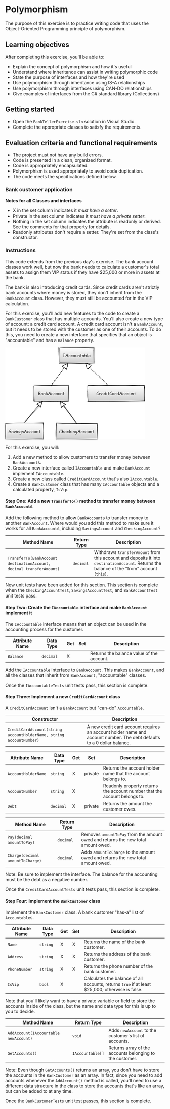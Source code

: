 # Polymorphism

The purpose of this exercise is to practice writing code that uses the Object-Oriented Programming principle of polymorphism.

## Learning objectives

After completing this exercise, you'll be able to:

- Explain the concept of polymorphism and how it's useful
- Understand where inheritance can assist in writing polymorphic code
- State the purpose of interfaces and how they're used
- Use polymorphism through inheritance using IS-A relationships
- Use polymorphism through interfaces using CAN-DO relationships
- Give examples of interfaces from the C# standard library (Collections)

## Getting started

- Open the `BankTellerExercise.sln` solution in Visual Studio.
- Complete the appropriate classes to satisfy the requirements.

## Evaluation criteria and functional requirements

- The project must not have any build errors.
- Code is presented in a clean, organized format.
- Code is appropriately encapsulated.
- Polymorphism is used appropriately to avoid code duplication.
- The code meets the specifications defined below.

### Bank customer application

**Notes for all Classes and interfaces**
- X in the set column indicates it *must have a setter*.
- Private in the set column indicates it *must have a private setter*.
- Nothing in the set column indicates the attribute is readonly or derived. See the comments for that property for details.
- Readonly attributes don't require a setter. They're set from the class's constructor.

### Instructions

This code extends from the previous day's exercise. The bank account classes work well, but now the bank needs to calculate a customer's total assets to assign them VIP status if they have $25,000 or more in assets at the bank.

The bank is also introducing credit cards. Since credit cards aren't strictly bank accounts where money is stored, they don't inherit from the `BankAccount` class. However, they must still be accounted for in the VIP calculation.

For this exercise, you'll add new features to the code to create a `BankCustomer` class that has multiple accounts. You'll also create a new type of account: a credit card account. A credit card account isn't a `BankAccount`, but it needs to be stored with the customer as one of their accounts. To do this, you need to create a new interface that specifies that an object is "accountable" and has a `Balance` property.

![Account Class Diagram](./bank-account-csharp.png)

For this exercise, you will:

1. Add a new method to allow customers to transfer money between `BankAccount`s.
2. Create a new interface called `IAccountable` and make `BankAccount` implement `IAccountable`.
3. Create a new class called `CreditCardAccount` that's also `IAccountable`.
4. Create a `BankCustomer` class that has many `IAccountable` objects and a calculated property, `IsVip`.

#### Step One: Add a new `TransferTo()` method to transfer money between `BankAccount`s

Add the following method to allow `BankAccount`s to transfer money to another `BankAccount`. Where would you add this method to make sure it works for all `BankAccount`s, including `SavingsAccount` and `CheckingAccount`?

| Method Name                                                  | Return Type | Description                                                  |
| ------------------------------------------------------------ | ----------- | ------------------------------------------------------------ |
| `TransferTo(BankAccount destinationAccount, decimal transferAmount)` | `decimal`   | Withdraws `transferAmount` from this account and deposits it into `destinationAccount`. Returns the balance of the "from" account (`this`). |

New unit tests have been added for this section. This section is complete when the `CheckingAccountTest`, `SavingsAccountTest`, and `BankAccountTest` unit tests pass.

#### Step Two: Create the `IAccountable` interface and make `BankAccount` implement it

The `IAccountable` interface means that an object can be used in the accounting process for the customer.

| Attribute Name | Data Type | Get  | Set  | Description                               |
| -------------- | --------- | ---- | ---- | ----------------------------------------- |
| `Balance`      | `decimal` | X    |      | Returns the balance value of the account. |

Add the `IAccountable` interface to `BankAccount`. This makes `BankAccount`, and all the classes that inherit from `BankAccount`, "accountable" classes.

Once the `IAccountableTests` unit tests pass, this section is complete.

#### Step Three: Implement a new `CreditCardAccount` class

A `CreditCardAccount` isn't a `BankAccount` but "can-do" `Accountable`.

| Constructor                                                         | Description                                                                                                            |
| ------------------------------------------------------------------- | ---------------------------------------------------------------------------------------------------------------------- |
| `CreditCardAccount(string accountHolderName, string accountNumber)` | A new credit card account requires an account holder name and account number. The debt defaults to a 0 dollar balance. |



| Attribute Name      | Data Type | Get  | Set     | Description                                                  |
| ------------------- | --------- | ---- | ------- | ------------------------------------------------------------ |
| `AccountHolderName` | `string`  | X    | private | Returns the account holder name that the account belongs to. |
| `AccountNumber`     | `string`  | X    |         | Readonly property returns the account number that the account belongs to. |
| `Debt`              | `decimal` | X    | private | Returns the amount the customer owes.                        |

| Method Name                      | Return Type | Description                                                  |
| -------------------------------- | ----------- | ------------------------------------------------------------ |
| `Pay(decimal amountToPay)`       | `decimal`   | Removes `amountToPay` from the amount owed and returns the new total amount owed. |
| `Charge(decimal amountToCharge)` | `decimal`   | Adds `amountToCharge` to the amount owed and returns the new total amount owed. |

Note: Be sure to implement the interface. The balance for the accounting must be the debt as a negative number.

Once the `CreditCardAccountTests` unit tests pass, this section is complete.

#### Step Four: Implement the `BankCustomer` class

Implement the `BankCustomer` class. A bank customer "has-a" list of `Accountable`s.

| Attribute Name | Data Type | Get  | Set  | Description                                                  |
| -------------- | --------- | ---- | ---- | ------------------------------------------------------------ |
| `Name`         | `string`  | X    | X    | Returns the name of the bank customer.                       |
| `Address`      | `string`  | X    | X    | Returns the address of the bank customer.                    |
| `PhoneNumber`  | `string`  | X    | X    | Returns the phone number of the bank customer.               |
| `IsVip`        | `bool`    | X    |      | Calculates the balance of all accounts, returns `true` if at least $25,000; otherwise is false. |

Note that you'll likely want to have a private variable or field to store the accounts inside of the class, but the name and data type for this is up to you to decide.

| Method Name                           | Return Type      | Description                                              |
| ------------------------------------- | ---------------- | -------------------------------------------------------- |
| `AddAccount(IAccountable newAccount)` | `void`           | Adds `newAccount` to the customer's list of accounts.    |
| `GetAccounts()`                       | `IAccountable[]` | Returns array of the accounts belonging to the customer. |

Note: Even though `GetAccounts()` returns an array, you don't have to store the accounts in the `BankCustomer` as an array. In fact, since you need to add accounts whenever the `AddAccount()` method is called, you'll need to use a different data structure in the class to store the accounts that's like an array, but can be added to at any time.

Once the `BankCustomerTests` unit test passes, this section is complete.

